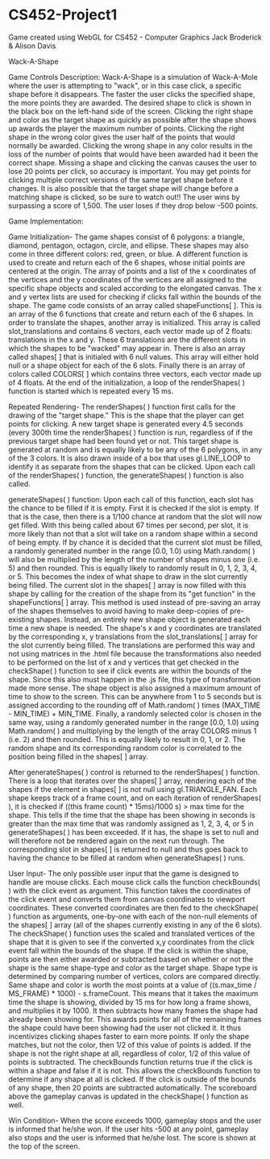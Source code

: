 # CS452-Project1
Game created using WebGL for CS452 - Computer Graphics
Jack Broderick & Alison Davis

Wack-A-Shape

Game Controls Description:
Wack-A-Shape is a simulation of Wack-A-Mole where the user is attempting to "wack", or in this case click, a specific shape before it disappears. The faster the user clicks the specified shape, the more points they are awarded. The desired shape to click is shown in the black box on the left-hand side of the screen. Clicking the right shape and color as the target shape as quickly as possible after the shape shows up awards the player the maximum number of points. Clicking the right shape in the wrong color gives the user half of the points that would normally be awarded. Clicking the wrong shape in any color results in the loss of the number of points that would have been awarded had it been the correct shape. Missing a shape and clicking the canvas causes the user to lose 20 points per click, so accuracy is important. You may get points for clicking multiple correct versions of the same target shape before it changes. It is also possible that the target shape will change before a matching shape is clicked, so be sure to watch out!! The user wins by surpassing a score of 1,500. The user loses if they drop below -500 points.

Game Implementation:

Game Initialization-
The game shapes consist of 6 polygons: a triangle, diamond, pentagon, octagon, circle, and ellipse. These shapes may also come in three different colors: red, green, or blue. A different function is used to create and return each of the 6 shapes, whose initial points are centered at the origin. The array of points and a list of the x coordinates of the vertices and the y coordinates of the vertices are all assigned to the specific shape objects and scaled according to the elongated canvas. The x and y vertex lists are used for checking if clicks fall within the bounds of the shape. The game code consists of an array called shapeFunctions[ ]. This is an array of the 6 functions that create and return each of the 6 shapes. In order to translate the shapes, another array is initialized. This array is called slot_translations and contains 6 vectors, each vector made up of 2 floats: translations in the x and y. These 6 translations are the different slots in which the shapes to be "wacked" may appear in. There is also an array called shapes[ ] that is initialed with 6 null values. This array will either hold null or a shape object for each of the 6 slots. Finally there is an array of colors called COLORS[ ] which contains three vectors, each vector made up of 4 floats. At the end of the initialization, a loop of the renderShapes( ) function is started which is repeated every 15 ms.

Repeated Rendering-
The renderShapes( ) function first calls for the drawing of the "target shape." This is the shape that the player can get points for clicking. A new target shape is generated every 4.5 seconds (every 300th time the renderShapes( ) function is run, regardless of if the previous target shape had been found yet or not. This target shape is generated at random and is equally likely to be any of the 6 polygons, in any of the 3 colors. It is also drawn inside of a box that uses gl.LINE_LOOP to identify it as separate from the shapes that can be clicked. Upon each call of the renderShapes( ) function, the generateShapes( ) function is also called. 

generateShapes( ) function:
Upon each call of this function, each slot has the chance to be filled if it is empty. First it is checked if the slot is empty. If that is the case, then there is a 1/100 chance at random that the slot will now get filled. With this being called about 67 times per second, per slot, it is more likely than not that a slot will take on a random shape within a second of being empty. If by chance it is decided that the current slot must be filled, a randomly generated number in the range [0.0, 1.0) using Math.random( ) will also be multiplied by the length of the number of shapes minus one (i.e. 5) and then rounded. This is equally likely to randomly result in 0, 1, 2, 3, 4, or 5. This becomes the index of what shape to draw in the slot currently being filled. The current slot in the shapes[ ] array is now filled with this shape by calling for the creation of the shape from its "get function" in the shapeFunctions[ ] array. This method is used instead of pre-saving an array of the shapes themselves to avoid having to make deep-copies of pre-existing shapes. Instead, an entirely new shape object is generated each time a new shape is needed. The shape's x and y coordinates are translated by the corresponding x, y translations from the slot_translations[ ] array for the slot currently being filled. The translations are performed this way and not using matrices in the .html file because the transformations also needed to be performed on the list of x and y vertices that get checked in the checkShape( ) function to see if click events are within the bounds of the shape. Since this also must happen in the .js file, this type of transformation made more sense. The shape object is also assigned a maximum amount of time to show to the screen. This can be anywhere from 1 to 5 seconds but is assigned according to the rounding off of Math.random( ) times (MAX_TIME - MIN_TIME) + MIN_TIME. Finally, a randomly selected color is chosen in the same way, using a randomly generated number in the range [0.0, 1.0) using Math.random( ) and multiplying by the length of the array COLORS minus 1 (i.e. 2) and then rounded. This is equally likely to result in 0, 1, or 2. The random shape and its corresponding random color is correlated to the position being filled in the shapes[ ] array. 

After generateShapes( ) control is returned to the renderShapes( ) function. There is a loop that iterates over the shapes[ ] array, rendering each of the shapes if the element in shapes[ ] is not null using gl.TRIANGLE_FAN. Each shape keeps track of a frame count, and on each iteration of renderShapes( ), it is checked if ((this frame count) * 15ms)/1000 s) > max time for the shape. This tells if the time that the shape has been showing in seconds is greater than the max time that was randomly assigned as 1, 2, 3, 4, or 5 in generateShapes( ) has been exceeded. If it has, the shape is set to null and will therefore not be rendered again on the next run through. The corresponding slot in shapes[ ] is returned to null and thus goes back to having the chance to be filled at random when generateShapes( ) runs.

User Input-
The only possible user input that the game is designed to handle are mouse clicks. Each mouse click calls the function checkBounds( ) with the click event as argument. This function takes the coordinates of the click event and converts them from canvas coordinates to viewport coordinates. These converted coordinates are then fed to the checkShape( ) function as arguments, one-by-one with each of the non-null elements of the shapes[ ] array (all of the shapes currently existing in any of the 6 slots). The checkShape( ) function uses the scaled and translated vertices of the shape that it is given to see if the converted x,y coordinates from the click event fall within the bounds of the shape. If the click is within the shape, points are then either awarded or subtracted based on whether or not the shape is the same shape-type and color as the target shape. Shape type is determined by comparing number of vertices, colors are compared directly. Same shape and color is worth the most points at a value of ((s.max_time / MS_FRAME) * 1000) - s.frameCount. This means that it takes the maximum time the shape is showing, divided by 15 ms for how long a frame shows, and multiplies it by 1000. It then subtracts how many frames the shape had already been showing for. This awards points for all of the remaining frames the shape could have been showing had the user not clicked it. It thus incentivizes clicking shapes faster to earn more points. If only the shape matches, but not the color, then 1/2 of this value of points is added. If the shape is not the right shape at all, regardless of color, 1/2 of this value of points is subtracted. The checkBounds function returns true if the click is within a shape and false if it is not. This allows the checkBounds function to determine if any shape at all is clicked. If the click is outside of the bounds of any shape, then 20 points are subtracted automatically. The scoreboard above the gameplay canvas is updated in the checkShape( ) function as well.

Win Condition-
When the score exceeds 1000, gameplay stops and the user is informed that he/she won. If the user hits -500 at any point, gameplay also stops and the user is informed that he/she lost. The score is shown at the top of the screen.
